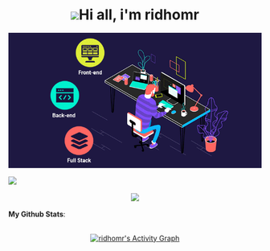 <h1 align="center"><img src="https://media.giphy.com/media/hvRJCLFzcasrR4ia7z/giphy.gif" width="28" font-family="Charlotte">Hi all, i'm ridhomr</h1>

<p align="center">
  <img src="https://github.com/IceDev528/IceDev528/blob/main/Logo.gif" />
</p>
<a href="https://www.youtube.com/watch?v=dQw4w9WgXcQ"><img src="https://user-images.githubusercontent.com/73097560/115834477-dbab4500-a447-11eb-908a-139a6edaec5c.gif"></a>
<p align="center">
  <a href="https://github.com/DenverCoder1/readme-typing-svg"><img src="https://readme-typing-svg.herokuapp.com/?lines=Web%20developer;Hard%20Worker;Being%20passionate%20and%20creative&center=true&width=380&height=45"></a>
</p>


<summary><b>My Github Stats</b>: </summary>
<br>
<p align = "center">
  <a href="https://github.com/ashutosh00710/github-readme-activity-graph"><img alt="ridhomr's Activity Graph" src="https://activity-graph.herokuapp.com/graph?username=ridhomr&bg_color=1F222E&color=F8D866&line=00FFFF&point=FFFFFF&hide_border=true" /></a>
  
</p>
</details>
